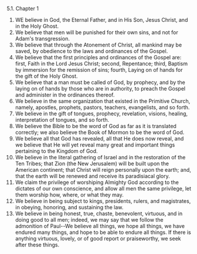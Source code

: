 5.1. Chapter 1
1. WE believe in God, the Eternal Father, and in His Son, Jesus Christ, and in the Holy Ghost.
2. We believe that men will be punished for their own sins, and not for Adam's transgression.
3. We believe that through the Atonement of Christ, all mankind may be saved, by obedience to the laws and ordinances of the Gospel.
4. We believe that the first principles and ordinances of the Gospel are: first, Faith in the Lord Jesus Christ; second, Repentance; third, Baptism by immersion for the remission of sins; fourth, Laying on of hands for the gift of the Holy Ghost.
5. We believe that a man must be called of God, by prophecy, and by the laying on of hands by those who are in authority, to preach the Gospel and administer in the ordinances thereof.
6. We believe in the same organization that existed in the Primitive Church, namely, apostles, prophets, pastors, teachers, evangelists, and so forth.
7. We believe in the gift of tongues, prophecy, revelation, visions, healing, interpretation of tongues, and so forth.
8. We believe the Bible to be the word of God as far as it is translated correctly; we also believe the Book of Mormon to be the word of God.
9. We believe all that God has revealed, all that He does now reveal, and we believe that He will yet reveal many great and important things pertaining to the Kingdom of God.
10. We believe in the literal gathering of Israel and in the restoration of the Ten Tribes; that Zion (the New Jerusalem) will be built upon the American continent; that Christ will reign personally upon the earth; and, that the earth will be renewed and receive its paradisiacal glory.
11. We claim the privilege of worshiping Almighty God according to the dictates of our own conscience, and allow all men the same privilege, let them worship how, where, or what they may.
12. We believe in being subject to kings, presidents, rulers, and magistrates, in obeying, honoring, and sustaining the law.
13. We believe in being honest, true, chaste, benevolent, virtuous, and in doing good to all men; indeed, we may say that we follow the admonition of Paul--We believe all things, we hope all things, we have endured many things, and hope to be able to endure all things. If there is anything virtuous, lovely, or of good report or praiseworthy, we seek after these things.

